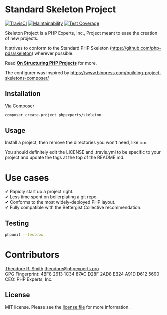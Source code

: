 # Standard Skeleton Project

[![TravisCI](https://travis-ci.org/phpexpertsinc/SimpleDTO.svg?branch=master)](https://travis-ci.org/phpexpertsinc/SimpleDTO)
[![Maintainability](https://api.codeclimate.com/v1/badges/503cba0c53eb262c947a/maintainability)](https://codeclimate.com/github/phpexpertsinc/SimpleDTO/maintainability)
[![Test Coverage](https://api.codeclimate.com/v1/badges/503cba0c53eb262c947a/test_coverage)](https://codeclimate.com/github/phpexpertsinc/SimpleDTO/test_coverage)

Skeleton Project is a PHP Experts, Inc., Project meant to ease the creation of new projects.

It strives to conform to the Standard PHP Skeleton (https://github.com/php-pds/skeleton) wherever possible.

Read [**On Structuring PHP Projects**](https://blog.nikolaposa.in.rs/2017/01/16/on-structuring-php-projects/)
for more.

The configurer was inspired by https://www.binpress.com/building-project-skeletons-composer/

## Installation

Via Composer

```bash
composer create-project phpexperts/skeleton
```

## Usage

Install a project, then remove the directories you won't need, like `bin`.

You should definitely edit the LICENSE and .travis.yml to be specific to your 
project and update the tags at the top of the README.md.

# Use cases

 ✔ Rapidly start up a project right.  
 ✔ Less time spent on boilerplating a git repo.  
 ✔ Conforms to the most widely-deployed PHP layout.  
 ✔ Fully compatible with the Bettergist Collective recommendation.  

## Testing

```bash
phpunit --testdox
```

# Contributors

[Theodore R. Smith](https://www.phpexperts.pro/]) <theodore@phpexperts.pro>  
GPG Fingerprint: 4BF8 2613 1C34 87AC D28F  2AD8 EB24 A91D D612 5690  
CEO: PHP Experts, Inc.

## License

MIT license. Please see the [license file](LICENSE) for more information.

